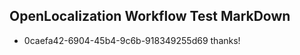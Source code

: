 ## OpenLocalization Workflow Test MarkDown
* 0caefa42-6904-45b4-9c6b-918349255d69 thanks!

<!--HONumber=Jul16_HO5-->


